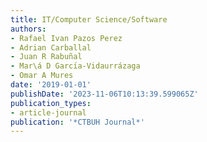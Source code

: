 ```yaml
---
title: IT/Computer Science/Software
authors:
- Rafael Ivan Pazos Perez
- Adrian Carballal
- Juan R Rabuñal
- Mar\á D Garcı́a-Vidaurrázaga
- Omar A Mures
date: '2019-01-01'
publishDate: '2023-11-06T10:13:39.599065Z'
publication_types:
- article-journal
publication: '*CTBUH Journal*'
---
```

